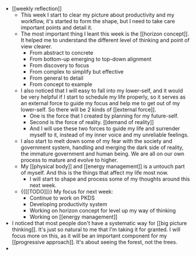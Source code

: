 - [[weekly reflection]]
    - This week I start to clear my picture about productivity and my workflow, it's started to form the shape, but I need to take care important points and detail it.
    - The most important thing I leant this week is the [[horizon concept]]. It helped me to understand the different level of thinking and point of view clearer.
        - From abstract to concrete
        - From bottom-up emerging to top-down alignment
        - From discovery to focus
        - From complex to simplify but effective
        - From general to detail
        - From concept to example
    - I also noticed that I will easy to fall into my lower-self, and it would be very helpful if I start to schedule my life properly, so it serves as an external force to guide my focus and help me to get out of my lower-self. So there will be 2 kinds of [[external force]].
        - One is the force that I created by planning for my future-self. 
        - Second is the force of reality. [[demand of reality]]
        - And I will use these two forces to guide my life and surrender myself to it, instead of my inner voice and my unreliable feelings.
    - I also start to melt down some of my fear with the society and government system, handling and merging the dark side of reality, the immature government and human being. We are all on our own process to mature and evolve to higher.
    - My [[physical body]] and [[energy management]] is a untouch part of myself. And this is the things that affect my life most now.
        - I will start to shape and process some of my thoughts around this next week.
    - {{[[TODO]]}} My focus for next week:
        - Continue to work on PKDS
        - Developing productivity system
        - Working on horizon concept for level up my way of thinking
        - Working on [[energy management]]
- I noticed that most people don't have a systematic way for [[big picture thinking]]. It's just so natural to me that I'm taking it for granted. I will focus more on this, as it will be an important component for my [[progressive approach]]. It's about seeing the forest, not the trees.
- 
